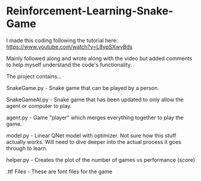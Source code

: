 # Reinforcement-Learning-Snake-Game

I made this coding following the tutorial here: https://www.youtube.com/watch?v=L8ypSXwyBds

Mainly followed along and wrote along with the video but added comments to help myself understand the code's functionality.

The project contains...

SnakeGame.py - Snake game that can be played by a person.

SnakeGameAI.py - Snake game that has been updated to only allow the agent or computer to play.

agent.py - Game "player" which merges everything together to play the game.

model.py - Linear QNet model with optimizer. Not sure how this stuff actually works. Will need to dive deeper into the actual process it goes through to learn.

helper.py - Creates the plot of the number of games vs performance (score)

.ttf Files - These are font files for the game
